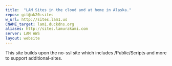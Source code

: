 ```yaml
---
title:  "LAM Sites in the cloud and at home in Alaska."
repos: git@ak20:sites
w_url: http://sites.lam1.us
CNAME_target: lam1.duckdns.org
aliases: http://sites.lamurakami.com
server: LAM AWS
layout: website
---
```


This site builds upon the no-ssl site which includes /Public/Scripts and
more to support additional-sites.

